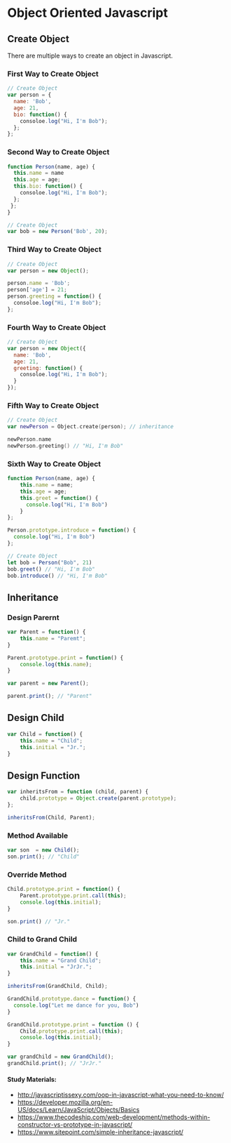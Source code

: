 # Object Oriented Javascript
## Create Object 
There are multiple ways to create an object in Javascript. 

### First Way to Create Object 
```javascript 
// Create Object
var person = {
  name: 'Bob',
  age: 21,
  bio: function() {
    consoloe.log("Hi, I'm Bob");
  };
};
```

### Second Way to Create Object 
```javascript 
function Person(name, age) {
  this.name = name
  this.age = age;
  this.bio: function() {
    consoloe.log("Hi, I'm Bob");
  };
 };
}

// Create Object
var bob = new Person('Bob', 20);
```

### Third Way to Create Object
```javascript 
// Create Object
var person = new Object();

person.name = 'Bob';
person['age'] = 21;
person.greeting = function() {
  consoloe.log("Hi, I'm Bob");
};
```

### Fourth Way to Create Object 
```javascript 
// Create Object
var person = new Object({
  name: 'Bob',
  age: 21,
  greeting: function() {
    consoloe.log("Hi, I'm Bob");
  }
});
```

### Fifth Way to Create Object 
```swift
// Create Object
var newPerson = Object.create(person); // inheritance

newPerson.name
newPerson.greeting() // "Hi, I'm Bob"
```


### Sixth Way to Create Object 
```javascript 
function Person(name, age) {
    this.name = name;
    this.age = age;
    this.greet = function() {
      console.log("Hi, I'm Bob")
    }
};

Person.prototype.introduce = function() {
  console.log("Hi, I'm Bob")
};

// Create Object
let bob = Person("Bob", 21)
bob.greet() // "Hi, I'm Bob"
bob.introduce() // "Hi, I'm Bob"
```


## Inheritance 

### Design Parernt
```javascript 
var Parent = function() {
    this.name = "Paremt";
}

Parent.prototype.print = function() {
    console.log(this.name);
}

var parent = new Parent();

parent.print(); // "Parent"
```

## Design Child
```javascript
var Child = function() {
    this.name = "Child";
    this.initial = "Jr.";
}
```

## Design Function
```javascript
var inheritsFrom = function (child, parent) {
    child.prototype = Object.create(parent.prototype);
};

inheritsFrom(Child, Parent);
```

### Method Available 
```javascript 
var son  = new Child();
son.print(); // "Child"
```

### Override Method
```javascript 
Child.prototype.print = function() {
    Parent.prototype.print.call(this);
    console.log(this.initial);
}

son.print() // "Jr."
```

### Child to Grand Child

```javascript
var GrandChild = function() {
    this.name = "Grand Child";
    this.initial = "JrJr.";
}

inheritsFrom(GrandChild, Child);
```

```javascript 
GrandChild.prototype.dance = function() {
  console.log("Let me dance for you, Bob")
}

GrandChild.prototype.print = function () {
    Child.prototype.print.call(this);
    console.log(this.initial);
}
```

```javascript 
var grandChild = new GrandChild();
grandChild.print(); // "JrJr."
```



#### Study Materials: 
  - http://javascriptissexy.com/oop-in-javascript-what-you-need-to-know/
  - https://developer.mozilla.org/en-US/docs/Learn/JavaScript/Objects/Basics
  - https://www.thecodeship.com/web-development/methods-within-constructor-vs-prototype-in-javascript/
  - https://www.sitepoint.com/simple-inheritance-javascript/
